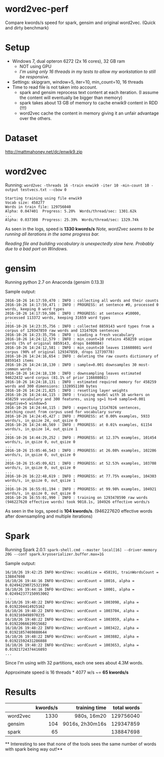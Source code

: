 # word2vec-perf
Compare kwords/s speed for spark, gensim and original word2vec. (Quick and dirty benchmark)


# Setup
- Windows 7, dual opteron 6272 (2x 16 cores), 32 GB ram
  - NOT using GPU
  - *I'm using only 16 threads in my tests to allow my workstation to still be responsive.*
- Settings: skipgram, window=5, iter=10, min_count=10, 16 threads
- Time to read file is not taken into account.
  - spark and gensim reprocess text content at each iteration. (I assume the content will eventually be bigger than memory)
  - spark takes about 13 GB of memory to cache enwik9 content in RDD (!!!)
  - word2vec cache the content in memory giving it an unfair advantage over the others.

# Dataset
http://mattmahoney.net/dc/enwik9.zip

# word2vec
Running: `word2vec -threads 16 -train enwik9 -iter 10 -min-count 10 -output testvecs.txt --cbow 0`

```
Starting training using file enwik9
Vocab size: 458277
Words in train file: 129756040
Alpha: 0.047401  Progress: 5.20%  Words/thread/sec: 1301.62k
...
Alpha: 0.037308  Progress: 25.39%  Words/thread/sec: 1329.74k
```
As seen in the logs, speed is **1330 kwords/s**
*Note, word2vec seems to be running all iterations in the same progress bar.*

*Reading file and building vocabulary is unexpectedly slow here. Probably due to a bad port on Windows.*

# gensim
Running python 2.7 on Anaconda (gensim 0.13.3)

Sample output:
~~~~
2016-10-26 14:17:59,470 : INFO : collecting all words and their counts
2016-10-26 14:17:59,471 : INFO : PROGRESS: at sentence #0, processed 0 words, keeping 0 word types
2016-10-26 14:17:59,586 : INFO : PROGRESS: at sentence #10000, processed 113372 words, keeping 31659 word types
...
2016-10-26 14:23:35,756 : INFO : collected 8859143 word types from a corpus of 129347859 raw words and 13147026 sentences
2016-10-26 14:23:35,756 : INFO : Loading a fresh vocabulary
2016-10-26 14:24:12,579 : INFO : min_count=10 retains 458259 unique words (5% of original 8859143, drops 8400884)
2016-10-26 14:24:12,581 : INFO : min_count=10 leaves 116608081 word corpus (90% of original 129347859, drops 12739778)
2016-10-26 14:24:16,654 : INFO : deleting the raw counts dictionary of 8859143 items
2016-10-26 14:24:18,130 : INFO : sample=0.001 downsamples 30 most-common words
2016-10-26 14:24:18,130 : INFO : downsampling leaves estimated 94622432 word corpus (81.1% of prior 116608081)
2016-10-26 14:24:18,131 : INFO : estimated required memory for 458259 words and 300 dimensions: 1328951100 bytes
2016-10-26 14:24:21,825 : INFO : resetting layer weights
2016-10-26 14:24:44,115 : INFO : training model with 16 workers on 458259 vocabulary and 300 features, using sg=1 hs=0 sample=0.001 negative=5 window=5
2016-10-26 14:24:44,115 : INFO : expecting 13147026 sentences, matching count from corpus used for vocabulary survey
2016-10-26 14:24:45,427 : INFO : PROGRESS: at 0.00% examples, 5933 words/s, in_qsize 24, out_qsize 0
2016-10-26 14:24:46,569 : INFO : PROGRESS: at 0.01% examples, 61154 words/s, in_qsize 14, out_qsize 1
...
2016-10-26 14:44:29,252 : INFO : PROGRESS: at 12.37% examples, 101454 words/s, in_qsize 0, out_qsize 0
...
2016-10-26 15:05:46,543 : INFO : PROGRESS: at 26.08% examples, 102286 words/s, in_qsize 0, out_qsize 0
...
2016-10-26 15:45:09,621 : INFO : PROGRESS: at 52.53% examples, 103708 words/s, in_qsize 0, out_qsize 0
...
2016-10-26 16:22:48,619 : INFO : PROGRESS: at 77.75% examples, 104303 words/s, in_qsize 0, out_qsize 1
...
2016-10-26 16:55:01,194 : INFO : PROGRESS: at 99.98% examples, 104921 words/s, in_qsize 0, out_qsize 0
2016-10-26 16:55:01,990 : INFO : training on 1293478590 raw words (946227620 effective words) took 9018.1s, 104926 effective words/s
~~~~

As seen in the logs, speed is **104 kwords/s**.  (946227620 effective words after downsampling and multiple iterations)

# Spark
Running Spark 2.0.1: `spark-shell.cmd --master local[16] --driver-memory 20G --conf spark.kryoserializer.buffer.max=1G`

Sample output:
~~~~
16/10/26 19:42:25 INFO Word2Vec: vocabSize = 458191, trainWordsCount = 138847698
16/10/26 19:44:16 INFO Word2Vec: wordCount = 10016, alpha = 0.024942290725321996
16/10/26 19:44:16 INFO Word2Vec: wordCount = 10001, alpha = 0.024942377150953002
...
16/10/26 19:48:22 INFO Word2Vec: wordCount = 1003098, alpha = 0.0192204414925162
16/10/26 19:48:22 INFO Word2Vec: wordCount = 1003704, alpha = 0.0192169498970235
16/10/26 19:48:22 INFO Word2Vec: wordCount = 1003059, alpha = 0.01922066619915682
16/10/26 19:48:22 INFO Word2Vec: wordCount = 1003422, alpha = 0.01921857469888644
16/10/26 19:48:22 INFO Word2Vec: wordCount = 1003882, alpha = 0.01921592431286888
16/10/26 19:48:22 INFO Word2Vec: wordCount = 1003653, alpha = 0.01921724374416893
...
~~~~

Since I'm using with 32 partitions, each one sees about 4.3M words.

Approximate speed is 16 threads * 4077 w/s ~= **65 kwords/s**

# Results

|          | kwords/s | training time   | total words |
| ---      | ---:     | ---:            | ---:        |
|word2vec  | 1330     | 980s, 16m20     | 129756040   | * unfair advange of data being already in memory
|gensim    | 104      | 9016s, 2h30m16s | 129347859   |
|spark     | 65       |                 | 138847698   |

** Interesting to see that none of the tools sees the same number of words with spark being way out!**
